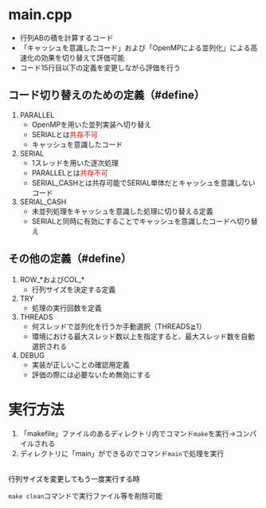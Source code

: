 # main.cpp
* 行列ABの積を計算するコード<br>
* 「キャッシュを意識したコード」および「OpenMPによる並列化」による高速化の効果を切り替えて評価可能
* コード15行目以下の定義を変更しながら評価を行う

## コード切り替えのための定義（#define）
1. PARALLEL
    * OpenMPを用いた並列実装へ切り替え
    * SERIALとは<span style="color: red">共存不可</span>
    * キャッシュを意識したコード
2. SERIAL
    * 1スレッドを用いた逐次処理
    * PARALLELとは<span style="color: red">共存不可</span>
    * SERIAL_CASHとは共存可能でSERIAL単体だとキャッシュを意識しないコード
3. SERIAL_CASH
    * 未並列処理をキャッシュを意識した処理に切り替える定義
    * SERIALと同時に有効にすることでキャッシュを意識したコードへ切り替え

## その他の定義（#define）
1. ROW_&#42;およびCOL_&#42;
    * 行列サイズを決定する定義
2. TRY
    * 処理の実行回数を定義
3. THREADS
    * 何スレッドで並列化を行うか手動選択（THREADS≧1）
    * 環境における最大スレッド数以上を指定すると、最大スレッド数を自動選択される
4. DEBUG
    * 実装が正しいことの確認用定義
    * 評価の際には必要ないため無効にする

# 実行方法
1. 「makefile」ファイルのあるディレクトリ内でコマンド`make`を実行→コンパイルされる
2. ディレクトリに「main」ができるのでコマンド`main`で処理を実行

<br>
<span style="color: #00000a">行列サイズを変更してもう一度実行する時</span><br>

`make clean`コマンドで実行ファイル等を削除可能
